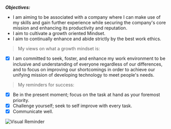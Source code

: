 _**Objectives:**_

* I am aiming to be associated with a company where I can make use of my skills and gain further experience while securing the company's core mission and enhancing its productivity and reputation.
* I aim to cultivate a growth oriented Mindset.
* I aim to continually enhance and abide strictly by the best work ethics.

> My views on what a growth mindset is:
- [x] I am committed to seek, foster, and enhance my work environment to be inclusive and understanding of everyone regardless of our differences, and to focus on improving our shortcomings in order to achieve our unifying mission of developing technology to meet people's needs.

> My reminders for success:
- [x] Be in the present moment; focus on the task at hand as your foremost priority.
- [x] Challenge yourself; seek to self improve with every task.
- [x] Communicate well.

![Visual Reminder](https://images-na.ssl-images-amazon.com/images/I/51fKeJsxmzL._SL1000_.jpg)
